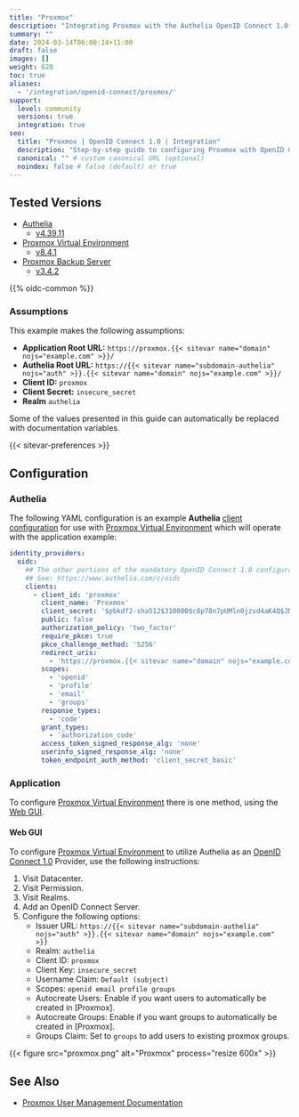 ```yaml
---
title: "Proxmox"
description: "Integrating Proxmox with the Authelia OpenID Connect 1.0 Provider."
summary: ""
date: 2024-03-14T06:00:14+11:00
draft: false
images: []
weight: 620
toc: true
aliases:
  - '/integration/openid-connect/proxmox/'
support:
  level: community
  versions: true
  integration: true
seo:
  title: "Proxmox | OpenID Connect 1.0 | Integration"
  description: "Step-by-step guide to configuring Proxmox with OpenID Connect 1.0 for secure SSO. Enhance your login flow using Authelia’s modern identity management."
  canonical: "" # custom canonical URL (optional)
  noindex: false # false (default) or true
---
```


## Tested Versions

- [Authelia]
  - [v4.39.11](https://github.com/authelia/authelia/releases/tag/v4.39.11)
- [Proxmox Virtual Environment]
  - [v8.4.1](https://pve.proxmox.com/wiki/Roadmap#Proxmox_VE_8.4)
- [Proxmox Backup Server]
  - [v3.4.2](https://pbs.proxmox.com/wiki/index.php/Roadmap#Proxmox_Backup_Server_3.4)

{{% oidc-common %}}

### Assumptions

This example makes the following assumptions:

- __Application Root URL:__ `https://proxmox.{{< sitevar name="domain" nojs="example.com" >}}/`
- __Authelia Root URL:__ `https://{{< sitevar name="subdomain-authelia" nojs="auth" >}}.{{< sitevar name="domain" nojs="example.com" >}}/`
- __Client ID:__ `proxmox`
- __Client Secret:__ `insecure_secret`
- __Realm__ `authelia`

Some of the values presented in this guide can automatically be replaced with documentation variables.

{{< sitevar-preferences >}}

## Configuration

### Authelia

The following YAML configuration is an example __Authelia__ [client configuration] for use with [Proxmox Virtual Environment] which will
operate with the application example:

```yaml {title="configuration.yml"}
identity_providers:
  oidc:
    ## The other portions of the mandatory OpenID Connect 1.0 configuration go here.
    ## See: https://www.authelia.com/c/oidc
    clients:
      - client_id: 'proxmox'
        client_name: 'Proxmox'
        client_secret: '$pbkdf2-sha512$310000$c8p78n7pUMln0jzvd4aK4Q$JNRBzwAo0ek5qKn50cFzzvE9RXV88h1wJn5KGiHrD0YKtZaR/nCb2CJPOsKaPK0hjf.9yHxzQGZziziccp6Yng'  # The digest of 'insecure_secret'.
        public: false
        authorization_policy: 'two_factor'
        require_pkce: true
        pkce_challenge_method: 'S256'
        redirect_uris:
          - 'https://proxmox.{{< sitevar name="domain" nojs="example.com" >}}'
        scopes:
          - 'openid'
          - 'profile'
          - 'email'
          - 'groups'
        response_types:
          - 'code'
        grant_types:
          - 'authorization_code'
        access_token_signed_response_alg: 'none'
        userinfo_signed_response_alg: 'none'
        token_endpoint_auth_method: 'client_secret_basic'
```

### Application

To configure [Proxmox Virtual Environment] there is one method, using the [Web GUI](#web-gui).

#### Web GUI

To configure [Proxmox Virtual Environment] to utilize Authelia as an [OpenID Connect 1.0] Provider, use the following instructions:

1. Visit Datacenter.
2. Visit Permission.
3. Visit Realms.
4. Add an OpenID Connect Server.
5. Configure the following options:
   - Issuer URL: `https://{{< sitevar name="subdomain-authelia" nojs="auth" >}}.{{< sitevar name="domain" nojs="example.com" >}}`
   - Realm: `authelia`
   - Client ID: `proxmox`
   - Client Key: `insecure_secret`
   - Username Claim: `Default (subject)`
   - Scopes: `openid email profile groups`
   - Autocreate Users: Enable if you want users to automatically be created in [Proxmox].
   - Autocreate Groups: Enable if you want groups to automatically be created in [Proxmox].
   - Groups Claim: Set to `groups` to add users to existing proxmox groups.

{{< figure src="proxmox.png" alt="Proxmox" process="resize 600x" >}}

## See Also

- [Proxmox User Management Documentation](https://pve.proxmox.com/wiki/User_Management)

[Authelia]: https://www.authelia.com
[Proxmox Virtual Environment]: https://pve.proxmox.com
[Proxmox Backup Server]: https://pbs.proxmox.com
[OpenID Connect 1.0]: ../../introduction.md
[client configuration]: ../../../../configuration/identity-providers/openid-connect/clients.md
